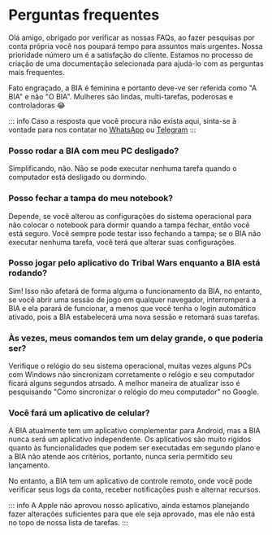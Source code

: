 # Perguntas frequentes

Olá amigo, obrigado por verificar as nossas FAQs, ao fazer pesquisas por conta própria você nos poupará tempo para assuntos mais urgentes. Nossa prioridade número um é a satisfação do cliente. Estamos no processo de criação de uma documentação selecionada para ajudá-lo com as perguntas mais frequentes.

Fato engraçado, a BIA é feminina e portanto deve-ve ser referida como "A BIA" e não "O BIA". Mulheres são lindas, multi-tarefas, poderosas e controladoras :joy:

::: info
Caso a resposta que você procura não exista aqui, sinta-se à vontade para nos contatar no [WhatsApp](https://api.whatsapp.com/send/?phone=12044712405&text&app_absent=0) ou [Telegram](https://t.me/TeamBIA)
:::

### Posso rodar a BIA com meu PC desligado?

Simplificando, não. Não se pode executar nenhuma tarefa quando o computador está desligado ou dormindo.

### Posso fechar a tampa do meu notebook?

Depende, se você alterou as configurações do sistema operacional para não colocar o notebook para dormir quando a tampa fechar, então você está seguro. Você sempre pode testar isso fechando a tampa; se o BIA não executar nenhuma tarefa, você terá que alterar suas configurações.

### Posso jogar pelo aplicativo do Tribal Wars enquanto a BIA está rodando?

Sim! Isso não afetará de forma alguma o funcionamento da BIA, no entanto, se você abrir uma sessão de jogo em qualquer navegador, interromperá a BIA e ela parará de funcionar, a menos que você tenha o login automático ativado, pois a BIA estabelecerá uma nova sessão e retomará suas tarefas.

### Às vezes, meus comandos tem um delay grande, o que poderia ser?

Verifique o relógio do seu sistema operacional, muitas vezes alguns PCs com Windows não sincronizam corretamente o relógio e seu computador ficará alguns segundos atrsado. A melhor maneira de atualizar isso é pesquisando "Como sincronizar o relógio do meu computador" no Google.

### Você fará um aplicativo de celular?

A BIA atualmente tem um aplicativo complementar para Android, mas a BIA nunca será um aplicativo independente. Os aplicativos são muito rígidos quanto às funcionalidades que podem ser executadas em segundo plano e a BIA não atende aos critérios, portanto, nunca seria permitido seu lançamento.

No entanto, a BIA tem um aplicativo de controle remoto, onde você pode verificar seus logs da conta, receber notificações push e alternar recursos.

::: info
A Apple não aprovou nosso aplicativo, ainda estamos planejando fazer alterações suficientes para que ele seja aprovado, mas ele não está no topo de nossa lista de tarefas.
:::
